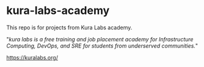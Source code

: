 # kura-labs-academy
This repo is for projects from Kura Labs academy.

"*kura labs is a free training and job placement academy for Infrastructure Computing, DevOps, and SRE for students from underserved communities.*"

https://kuralabs.org/
